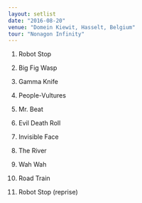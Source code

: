 ```yaml
---
layout: setlist
date: "2016-08-20"
venue: "Domein Kiewit, Hasselt, Belgium"
tour: "Nonagon Infinity"
---
```



 1. Robot Stop

 2. Big Fig Wasp

 3. Gamma Knife

 4. People-Vultures

 5. Mr. Beat

 6. Evil Death Roll

 7. Invisible Face

 8. The River

 9. Wah Wah

10. Road Train

11. Robot Stop
    (reprise)


